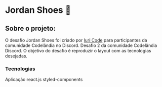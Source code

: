 # Jordan Shoes 👟



## Sobre o projeto:

O desafio Jordan Shoes foi criado por <a href="https://github.com/iuricode">Iuri Code</a> para participantes da comunidade Codelândia no Discord.
Desafio 2 da comunidade Codelândia Discord. O objetivo do desafio é reproduzir o layout com as tecnologias desejadas.



### Tecnologias
Aplicação react.js 
styled-components
